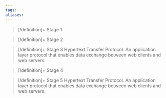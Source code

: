 ```yaml
---
tags:
aliases:
---
```


> [!definition]+ Stage 1
>

> [!definition]+ Stage 2
>

> [!definition]+ Stage 3
> Hypertext Transfer Protocol. An application layer protocol that enables data exchange between web clients and web servers.

> [!definition]+ Stage 4
>

> [!definition]+ Stage 5
> Hypertext Transfer Protocol. An application layer protocol that enables data exchange between web clients and web servers.



